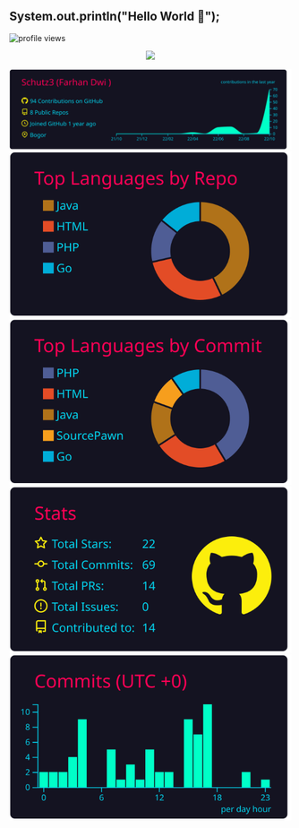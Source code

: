 ## System.out.println("Hello World 👋");
![profile views](https://komarev.com/ghpvc/?username=Schutz3)

<div align="center">
	<img src="https://file.farhand.tech/public/jett.gif">
</div>

[![](https://raw.githubusercontent.com/Schutz3/Schutz3/master/profile-summary-card-output/2077/0-profile-details.svg)](https://github.com/vn7n24fzkq/github-profile-summary-cards)
[![](https://raw.githubusercontent.com/Schutz3/Schutz3/master/profile-summary-card-output/2077/1-repos-per-language.svg)](https://github.com/vn7n24fzkq/github-profile-summary-cards) [![](https://raw.githubusercontent.com/Schutz3/Schutz3/master/profile-summary-card-output/2077/2-most-commit-language.svg)](https://github.com/vn7n24fzkq/github-profile-summary-cards)
[![](https://raw.githubusercontent.com/Schutz3/Schutz3/master/profile-summary-card-output/2077/3-stats.svg)](https://github.com/vn7n24fzkq/github-profile-summary-cards) [![](https://raw.githubusercontent.com/Schutz3/Schutz3/master/profile-summary-card-output/2077/4-productive-time.svg)](https://github.com/vn7n24fzkq/github-profile-summary-cards)



